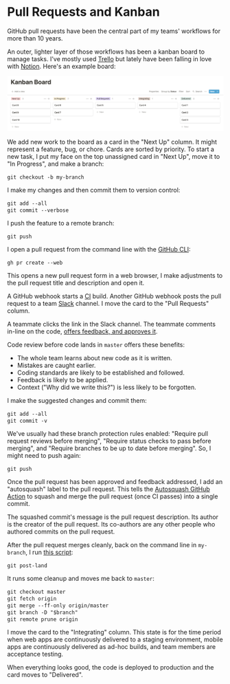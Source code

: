 # Pull Requests and Kanban

GitHub pull requests have been the central part of
my teams' workflows for more than 10 years.

An outer, lighter layer of those workflows
has been a kanban board to manage tasks.
I've mostly used [Trello](https://trello.com)
but lately have been falling in love with [Notion](https://notion.so).
Here's an example board:

![Kanban board](images/kanban-board.png)

We add new work to the board as a card in the "Next Up" column.
It might represent a feature, bug, or chore.
Cards are sorted by priority.
To start a new task,
I put my face on the top unassigned card in "Next Up",
move it to "In Progress",
and make a branch:

```
git checkout -b my-branch
```

I make my changes and then commit them to version control:

```
git add --all
git commit --verbose
```

I push the feature to a remote branch:

```
git push
```

I open a pull request from the command line
with the [GitHub CLI](https://cli.github.com/):

```
gh pr create --web
```

This opens a new pull request form in a web browser,
I make adjustments to the pull request title and description
and open it.

A GitHub webhook starts a
[CI](https://www.martinfowler.com/articles/continuousIntegration.html) build.
Another GitHub webhook posts the pull request to a team
[Slack](https://slack.com) channel.
I move the card to the "Pull Requests" column.

A teammate clicks the link in the Slack channel.
The teammate comments in-line on the code,
[offers feedback, and approves it][pr].

[pr]: https://help.github.com/articles/about-pull-request-reviews/

Code review before code lands in `master` offers these benefits:

- The whole team learns about new code as it is written.
- Mistakes are caught earlier.
- Coding standards are likely to be established and followed.
- Feedback is likely to be applied.
- Context ("Why did we write this?") is less likely to be forgotten.

I make the suggested changes and commit them:

```
git add --all
git commit -v
```

We've usually had these branch protection rules enabled:
"Require pull request reviews before merging",
"Require status checks to pass before merging",
and "Require branches to be up to date before merging".
So, I might need to push again:

```
git push
```

Once the pull request has been approved and feedback addressed,
I add an "autosquash" label to the pull request. This tells the
[Autosquash GitHub Action](https://github.com/marketplace/actions/autosquash)
to squash and merge the pull request (once CI passes)
into a single commit.

The squashed commit's message is the pull request description.
Its author is the creator of the pull request.
Its co-authors are any other people who authored commits on the pull request.

After the pull request merges cleanly,
back on the command line in `my-branch`, I run
[this script](https://github.com/croaky/laptop/blob/master/bin/git-post-land):

```
git post-land
```

It runs some cleanup and moves me back to `master`:

```
git checkout master
git fetch origin
git merge --ff-only origin/master
git branch -D "$branch"
git remote prune origin
```

I move the card to the "Integrating" column.
This state is for the time period when
web apps are continuously delivered to a staging environment,
mobile apps are continuously delivered as ad-hoc builds,
and team members are acceptance testing.

When everything looks good,
the code is deployed to production and the card moves to "Delivered".
